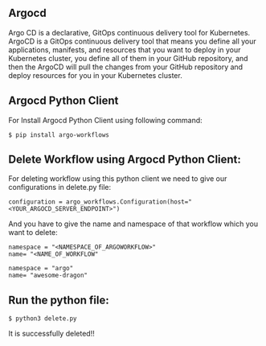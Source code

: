 ## Argocd
Argo CD is a declarative, GitOps continuous delivery tool for Kubernetes. ArgoCD is a GitOps continuous delivery tool that means you define all your applications, manifests, and resources that you want to deploy in your Kubernetes cluster, you define all of them in your GitHub repository, and then the ArgoCD will pull the changes from your GitHub repository and deploy resources for you in your Kubernetes cluster.


## Argocd Python Client

For Install Argocd Python Client using following command:

```
$ pip install argo-workflows
```

## Delete Workflow using Argocd Python Client:
For deleting workflow using this python client we need to give our configurations in delete.py file:

```
configuration = argo_workflows.Configuration(host="<YOUR_ARGOCD_SERVER_ENDPOINT>")

```

And you have to give the name and namespace of that workflow which you want to delete:

```
namespace = "<NAMESPACE_OF_ARGOWORKFLOW>"
name= "<NAME_OF_WORKFLOW"
```


```
namespace = "argo"  
name= "awesome-dragon"
```


## Run the python file:

```
$ python3 delete.py
```

It is successfully deleted!!